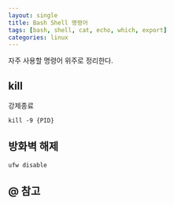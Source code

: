 ```yaml
---
layout: single
title: Bash Shell 명령어
tags: [bash, shell, cat, echo, which, export]
categories: linux
---
```

자주 사용할 명령어 위주로 정리한다.

## kill
강제종료
```commandline
kill -9 {PID} 
```
## 방화벽 해제
```commandline
ufw disable
```


## @ 참고